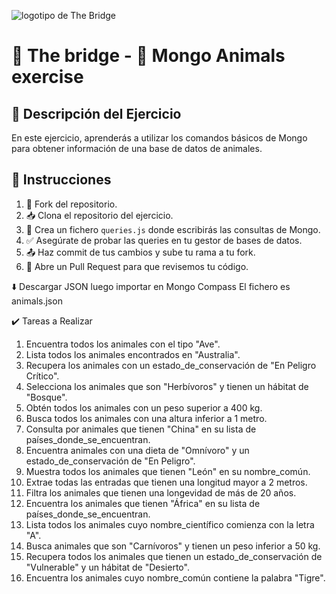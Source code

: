 ![logotipo de The Bridge](https://user-images.githubusercontent.com/27650532/77754601-e8365180-702b-11ea-8bed-5bc14a43f869.png "logotipo de The Bridge")

# 🚀 The bridge - 🐻 Mongo Animals exercise

## 📝 Descripción del Ejercicio
En este ejercicio, aprenderás a utilizar los comandos básicos de Mongo para obtener información de una base de datos de animales.

## 📖 Instrucciones

1. 🍴 Fork del repositorio.
2. 📥 Clona el repositorio del ejercicio.
3. 🎯 Crea un fichero `queries.js` donde escribirás las consultas de Mongo.
4. ✅ Asegúrate de probar las queries en tu gestor de bases de datos.
5. 📤 Haz commit de tus cambios y sube tu rama a tu fork.
6. 📧 Abre un Pull Request para que revisemos tu código.

⬇️ Descargar JSON luego importar en Mongo Compass
El fichero es animals.json

✔️ Tareas a Realizar
1. Encuentra todos los animales con el tipo "Ave".
2. Lista todos los animales encontrados en "Australia".
3. Recupera los animales con un estado_de_conservación de "En Peligro Crítico".
4. Selecciona los animales que son "Herbívoros" y tienen un hábitat de "Bosque".
5. Obtén todos los animales con un peso superior a 400 kg.
6. Busca todos los animales con una altura inferior a 1 metro.
7. Consulta por animales que tienen "China" en su lista de países_donde_se_encuentran.
8. Encuentra animales con una dieta de "Omnívoro" y un estado_de_conservación de "En Peligro".
9. Muestra todos los animales que tienen "León" en su nombre_común.
10. Extrae todas las entradas que tienen una longitud mayor a 2 metros.
11. Filtra los animales que tienen una longevidad de más de 20 años.
12. Encuentra los animales que tienen "África" en su lista de países_donde_se_encuentran.
13. Lista todos los animales cuyo nombre_científico comienza con la letra "A".
14. Busca animales que son "Carnívoros" y tienen un peso inferior a 50 kg.
15. Recupera todos los animales que tienen un estado_de_conservación de "Vulnerable" y un hábitat de "Desierto".
16. Encuentra los animales cuyo nombre_común contiene la palabra "Tigre".